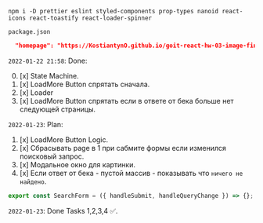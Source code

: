 ```shell
npm i -D prettier eslint styled-components prop-types nanoid react-icons react-toastify react-loader-spinner
```

`package.json`

```json
  "homepage": "https://KostiantynO.github.io/goit-react-hw-03-image-finder",
```

`2022-01-22 21:58`: Done:

0. [x] State Machine.
1. [x] LoadMore Button спрятать сначала.
2. [x] Loader
3. [x] LoadMore Button спрятать если в ответе от бека больше нет следующей
       страницы.

`2022-01-23`: Plan:

1. [x] LoadMore Button Logic.
2. [x] Сбрасывать page в 1 при сабмите формы если изменился поисковый запрос.
3. [x] Модальное окно для картинки.
4. [x] Если ответ от бека - пустой массив - показывать что `ничего не найдено`.

```js
export const SearchForm = ({ handleSubmit, handleQueryChange }) => {};
```

`2022-01-23`: Done Tasks 1,2,3,4 ✅.
